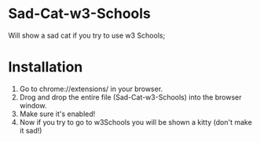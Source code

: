 Sad-Cat-w3-Schools
==================

Will show a sad cat if you try to use w3 Schools;

Installation
==================
1. Go to chrome://extensions/ in your browser.
2. Drog and drop the entire file (Sad-Cat-w3-Schools) into the browser window.
3. Make sure it's enabled!
4. Now if you try to go to w3Schools you will be shown a kitty (don't make it sad!)

